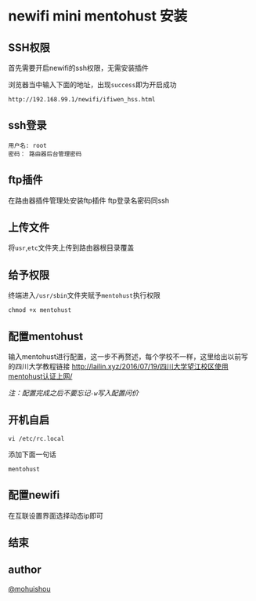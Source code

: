 # newifi mini mentohust 安装

## SSH权限

首先需要开启newifi的ssh权限，无需安装插件

浏览器当中输入下面的地址，出现`success`即为开启成功

```
http://192.168.99.1/newifi/ifiwen_hss.html 
```

## ssh登录

```
用户名: root
密码： 路由器后台管理密码
```

## ftp插件

在路由器插件管理处安装ftp插件
ftp登录名密码同ssh

## 上传文件
将`usr`,`etc`文件夹上传到路由器根目录覆盖

## 给予权限
终端进入`/usr/sbin`文件夹赋予`mentohust`执行权限
```
chmod +x mentohust
```

## 配置mentohust
输入mentohust进行配置，这一步不再赘述，每个学校不一样，这里给出以前写的四川大学教程链接
http://lailin.xyz/2016/07/19/四川大学望江校区使用mentohust认证上网/

*注：配置完成之后不要忘记`-w`写入配置问价*

## 开机自启

```
vi /etc/rc.local
```
添加下面一句话
```
mentohust
```

## 配置newifi
在互联设置界面选择动态ip即可

## 结束

## author
[@mohuishou](http://lailin.xyz)